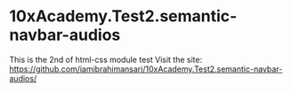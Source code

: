 # 10xAcademy.Test2.semantic-navbar-audios
This is the 2nd of html-css module test
Visit the site: https://github.com/iamibrahimansari/10xAcademy.Test2.semantic-navbar-audios/
